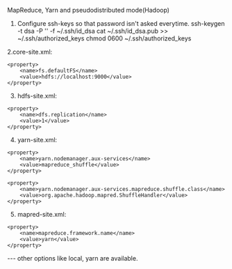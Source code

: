 MapReduce, Yarn and pseudodistributed mode(Hadoop)

1. Configure ssh-keys so that password isn't asked everytime.
ssh-keygen -t dsa -P '' -f ~/.ssh/id_dsa
cat ~/.ssh/id_dsa.pub >> ~/.ssh/authorized_keys
chmod 0600 ~/.ssh/authorized_keys

2.core-site.xml:

<configuration>

    <property>
        <name>fs.defaultFS</name>
        <value>hdfs://localhost:9000</value>
    </property>

</configuration>

3. hdfs-site.xml:

<configuration>

    <property>
        <name>dfs.replication</name>
        <value>1</value>
    </property>
</configuration>

4. yarn-site.xml:

<configuration>

    <property>
        <name>yarn.nodemanager.aux-services</name>
        <value>mapreduce_shuffle</value>
    </property>

    <property>
        <name>yarn.nodemanager.aux-services.mapreduce.shuffle.class</name>
        <value>org.apache.hadoop.mapred.ShuffleHandler</value>
    </property>

</configuration>

5. mapred-site.xml:

<configuration>

    <property>
        <name>mapreduce.framework.name</name>
        <value>yarn</value>
    </property>

</configuration>

--- other options like local, yarn are available.

 
